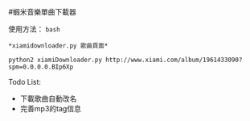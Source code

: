 #蝦米音樂單曲下載器

使用方法：
```bash```

	*xiamidownloader.py 歌曲頁面*

	python2 xiamiDownloader.py http://www.xiami.com/album/1961433090?spm=0.0.0.0.BIp6Xp

Todo List:
* 下載歌曲自動改名
* 完善mp3的tag信息
